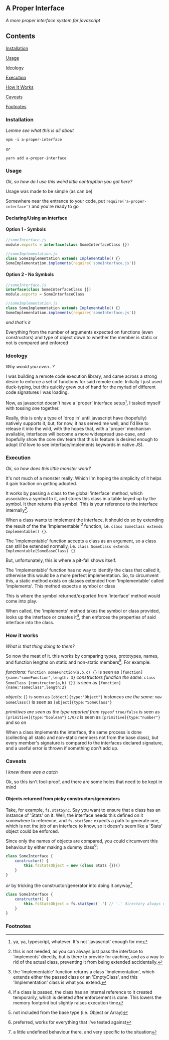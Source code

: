 
## A Proper Interface
*A more proper interface system for javascript*



## Contents 

[Installation](#installation)

[Usage](#usage)

[Ideology](#ideology)

[Execution](#execution)

[How It Works](#how-it-works)

[Caveats](#caveats)

[Footnotes](#footnotes)



### Installation
*Lemme see what this is all about*

`npm -i a-proper-interface`

*or*

`yarn add a-proper-interface` 



### Usage
*Ok, so how do I use this weird little contraption you got here?*

Usage was made to be simple (as can be)

Somewhere near the entrance to your code, put `require('a-proper-interface')` and you're ready to go

#### Declaring/Using an interface

#### Option 1 - Symbols

```javascript
//someInterface.js
module.exports = interface(class SomeInterfaceClass {})

//someImplementation.js
class SomeImplementation extends Implementable() {}
SomeImplementation.implements(require('someInterface.js'))
```

#### Option 2 - No Symbols

```javascript
//someInterface.js
interface(class SomeInterfaceClass {})
module.exports = SomeInterfaceClass

//someImplementation.js
class SomeImplementation extends Implementable() {}
SomeImplementation.implements(require('someInterface.js'))
```

*and that's it*

Everything from the number of arguments expected on functions (even constructors) and type of object down to whether the member is static or not is compared and enforced 


### Ideology
*Why would you even...?*

I was building a remote code execution library, and came across a strong desire to enforce a set of functions for said remote code. Initially I just used duck-typing, but this quickly grew out of hand for the myriad of different code signatures I was loading. 

Now, as javascript doesn't have a 'proper' interface setup[^1], I tasked myself with tossing one together.

Really, this is only a type of 'drop in' until javascript have (hopefully) natively supports it, but, for now, it has served me well, and I'd like to release it into the wild, with the hopes that, with a 'proper' mechanism available, interfaces will become a more widespread use-case, and hopefully show the core dev team that this is feature is desired enough to adopt (I'd love to see interface/implements keywords in native JS).


### Execution
*Ok, so how does this little monster work?*

It's not much of a monster really. Which I'm hoping the simplicity of it helps it gain traction on getting adopted. 

It works by passing a class to the global 'interface' method, which associates a symbol to it, and stores this class in a table keyed up by the symbol. It then returns this symbol. This is your reference to the interface internally[^2].

When a class wants to implement the interface, it should do so by extending the result of the the 'Implementable'[^3] function, i.e. `class SomeClass extends Implementable() {}`.

The 'Implementable' function accepts a class as an argument, so a class can still be extended normally, i.e. `class SomeClass extends Implementable(SomeBaseClass) {}`

But, unfortunately, this is where a pit-fall shows itself.

The 'Implementable' function has no way to identify the class that called it, otherwise this would be a more perfect implementation. So, to circumvent this, a static method exists on classes extended from 'Implementable' called 'implements'. This method expects a symbol or class

This is where the symbol returned/exported from 'interface' method would come into play. 

When called, the 'implements' method takes the symbol or class provided, looks up the interface or creates it[^4], then enforces the properties of said interface into the class. 

### How it works
*What is that thing doing to them?*

So now the meat of it. this works by comparing types, prototypes, names, and function lengths on static and non-static members[^5].
For example:

*functions:*
	`function someFunction(a,b,c) {}` is seen as `[function]{name:"someFunction",length: 3}`
*constructors function the same:*
	`class SomeClass {constructor(a,b) {}}` is seen as `[function]{name:"someClass",length:2}`

*objects:*
	`{}` is seen as `[object]{type:"Object"}`
*instances are the same:*
	`new SomeClass()` is seen as `[object]{type:"SomeClass"}`

*primitives are seen as the type reported from `typeof`*
	`true/false` is seen as `[primitive]{type:"boolean"}`
	`1/0/2` is seen as `[primitive]{type:"number"}`
	and so on

When a class implements the interface, the same process is done (collecting all static and non-static members not from the base class), but every member's signature is compared to the interfaces declared signature, and a useful error is thrown if something don't add up.

### Caveats
*I knew there was a catch*

Ok, so this isn't fool-proof, and there are some holes that need to be kept in mind

#### Objects returned from picky constructors/generators

Take, for example, `fs.statSync`. Say you want to ensure that a class has an instance of 'Stats' on it. Well, the interface needs this defined on it somewhere to reference, and `fs.statSync` expects a path to generate one, which is not the job of an interface to know, so it doesn's seem like a 'Stats' object could be enforced.

Since only the names of objects are compared, you could circumvent this behaviour by either making a dummy class[^6]:
```javascript
class SomeInterface {
	constructor() {
		this.fsStatsObject = new (class Stats {})()
	}
}
```
*or* by tricking the constructor/generator into doing it anyway[^7]
```javascript
class SomeInterface {
	constructor() {
		this.fsStatsObject = fs.statSync('.') // '.' directory always exists, so this passes
	}
}

```

### Footnotes

[^1]: ya, ya, typescript, whatever. It's not 'javascript' enough for me

[^2]: this is not needed, as you can always just pass the interface to 'implements' directly, but is there to provide for caching, and as a way to rid of the actual class, preventing it from being extended accidentally.

[^3]: the 'Implementable' function returns a class 'Implementation', which extends either the passed class or an 'EmptyClass', and this 'Implementation' class is what you extend.

[^4]: if a class is passed, the class has an internal reference to it created temporarily, which is deleted after enforcement is done. This lowers the memory footprint but slightly raises execution time

[^5]: not included from the base type (i.e. Object or Array)

[^6]: preferred, works for everything that I've tested against

[^7]: a little undefined behaviour there, and very specific to the situation